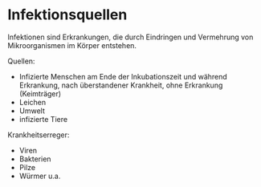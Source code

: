 # Infektionsquellen
Infektionen sind Erkrankungen, die durch Eindringen und Vermehrung von Mikroorganismen im Körper entstehen.

Quellen:
+ Infizierte Menschen am Ende der Inkubationszeit und während Erkrankung, nach überstandener Krankheit, ohne Erkrankung (Keimträger)
+ Leichen
+ Umwelt
+ infizierte Tiere

Krankheitserreger:
+ Viren
+ Bakterien
+ Pilze
+ Würmer u.a.